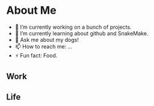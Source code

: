 # About Me
- 🔭 I’m currently working on a bunch of projects.
- 🌱 I’m currently learning about github and SnakeMake.
- 💬 Ask me about my dogs!
- 📫 How to reach me: ...
- ⚡ Fun fact: Food.
## Work

## Life



<!--
**alelim-bio/alelim-bio** is a ✨ _special_ ✨ repository because its `README.md` (this file) appears on your GitHub profile.
-->
